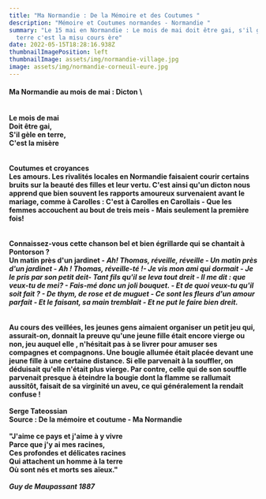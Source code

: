 ```yaml
---
title: "Ma Normandie : De la Mémoire et des Coutumes "
description: "Mémoire et Coutumes normandes - Normandie "
summary: "Le 15 mai en Normandie : Le mois de mai doit être gai, s'il gèle en
  terre c'est la misu cours ère"
date: 2022-05-15T18:28:16.938Z
thumbnailImagePosition: left
thumbnailImage: assets/img/normandie-village.jpg
image: assets/img/normandie-corneuil-eure.jpg
---
```

#### **Ma Normandie au mois de mai : Dicton** \

\
**Le mois de mai**                                               \
**Doit être gai,**                                                                     \
**S'il gèle en terre,**                                           \
**C'est la misère**                                                \
    \
                                                                         \
**Coutumes et croyances** \
**Les amours. Les rivalités locales en Normandie faisaient courir certains bruits sur la beauté des filles et leur vertu. C'est ainsi qu'un dicton nous apprend que bien souvent les rapports amoureux survenaient avant le mariage, comme à Carolles : C'est à Carolles en Carollais - Que les femmes accouchent au bout de treis meis  - Mais seulement la première fois!**\
\
\
**Connaissez-vous cette chanson bel et bien égrillarde qui se chantait à Pontorson ?**\
**Un matin près d'un jardinet - *Ah! Thomas, réveille, réveille - Un matin près d'un jardinet - Ah ! Thomas, réveille-té !- Je vis mon ami qui dormait - Je le pris par son petit deit- Tant fils qu'il se leva tout dreit - Il me dit : que veux-tu de mei? - Fais-mé donc un joli bouquet. - Et de quoi veux-tu qu'il soit fait ? - De thym, de rose et de muguet - Ce sont les fleurs d'un amour parfait - Et le faisant, sa main tremblait - Et ne put le faire bien dreit.***\
\
\
**Au cours des veillées, les jeunes gens aimaient organiser un petit jeu qui, assurait-on, donnait la preuve qu'une jeune fille  était encore vierge ou non, jeu auquel elle , n'hésitait pas à se livrer pour amuser ses compagnes et compagnons. Une bougie allumée était placée devant une jeune fille à une certaine distance. Si elle parvenait à la souffler, on déduisait qu'elle n'était plus vierge. Par contre, celle qui de son souffle parvenait presque à éteindre la bougie dont la flamme se rallumait aussitôt, faisait de sa virginité un aveu, ce qui généralement la rendait confuse !**\
\
**Serge Tateossian** \
**Source : De la mémoire et coutume - Ma Normandie**\
\
**"J'aime ce pays et j'aime à y vivre**\
 **Parce que j'y ai mes racines,**       \
 **Ces profondes et délicates racines**\
**Qui attachent un homme à la terre**\
 **Où sont nés et morts ses aïeux."**\
\
***Guy de Maupassant 1887***